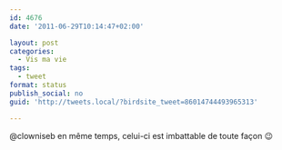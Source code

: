 ```yaml
---
id: 4676
date: '2011-06-29T10:14:47+02:00'

layout: post
categories:
  - Vis ma vie
tags:
  - tweet
format: status
publish_social: no
guid: 'http://tweets.local/?birdsite_tweet=86014744493965313'

---
```


@clowniseb en même temps, celui-ci est imbattable de toute façon 😉